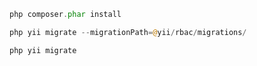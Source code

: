```php
php composer.phar install
```

```php
php yii migrate --migrationPath=@yii/rbac/migrations/
```

```php
php yii migrate
```